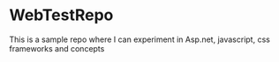 WebTestRepo
===========
This is a sample repo where I can experiment in Asp.net, javascript, css frameworks and concepts
